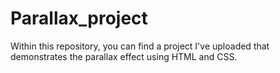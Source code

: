 # Parallax_project
Within this repository, you can find a project I've uploaded that demonstrates the parallax effect using HTML and CSS.

